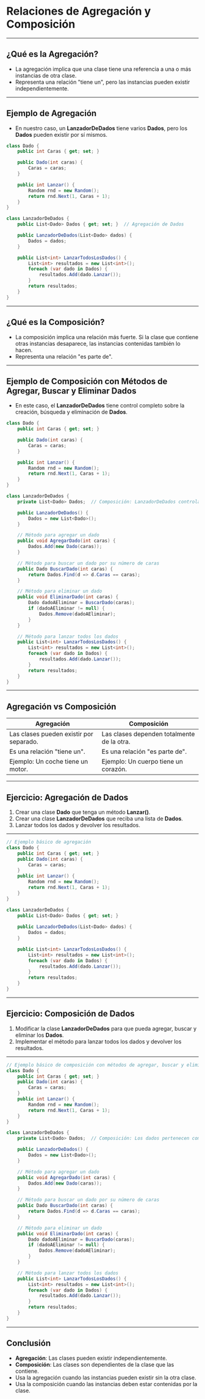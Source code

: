 <!-- Relaciones de Agregación y Composición en C# -->
# Relaciones de Agregación y Composición

---

## ¿Qué es la Agregación?
- La agregación implica que una clase tiene una referencia a una o más instancias de otra clase.
- Representa una relación "tiene un", pero las instancias pueden existir independientemente.

---

## Ejemplo de Agregación
- En nuestro caso, un **LanzadorDeDados** tiene varios **Dados**, pero los **Dados** pueden existir por sí mismos.

```csharp
class Dado {
    public int Caras { get; set; }

    public Dado(int caras) {
        Caras = caras;
    }

    public int Lanzar() {
        Random rnd = new Random();
        return rnd.Next(1, Caras + 1);
    }
}

class LanzadorDeDados {
    public List<Dado> Dados { get; set; }  // Agregación de Dados

    public LanzadorDeDados(List<Dado> dados) {
        Dados = dados;
    }

    public List<int> LanzarTodosLosDados() {
        List<int> resultados = new List<int>();
        foreach (var dado in Dados) {
            resultados.Add(dado.Lanzar());
        }
        return resultados;
    }
}
```

---

## ¿Qué es la Composición?
- La composición implica una relación más fuerte. Si la clase que contiene otras instancias desaparece, las instancias contenidas también lo hacen.
- Representa una relación "es parte de".

---

## Ejemplo de Composición con Métodos de Agregar, Buscar y Eliminar Dados
- En este caso, el **LanzadorDeDados** tiene control completo sobre la creación, búsqueda y eliminación de **Dados**.

```csharp
class Dado {
    public int Caras { get; set; }

    public Dado(int caras) {
        Caras = caras;
    }

    public int Lanzar() {
        Random rnd = new Random();
        return rnd.Next(1, Caras + 1);
    }
}

class LanzadorDeDados {
    private List<Dado> Dados;  // Composición: LanzadorDeDados controla la vida de los dados

    public LanzadorDeDados() {
        Dados = new List<Dado>();
    }

    // Método para agregar un dado
    public void AgregarDado(int caras) {
        Dados.Add(new Dado(caras));
    }

    // Método para buscar un dado por su número de caras
    public Dado BuscarDado(int caras) {
        return Dados.Find(d => d.Caras == caras);
    }

    // Método para eliminar un dado
    public void EliminarDado(int caras) {
        Dado dadoAEliminar = BuscarDado(caras);
        if (dadoAEliminar != null) {
            Dados.Remove(dadoAEliminar);
        }
    }

    // Método para lanzar todos los dados
    public List<int> LanzarTodosLosDados() {
        List<int> resultados = new List<int>();
        foreach (var dado in Dados) {
            resultados.Add(dado.Lanzar());
        }
        return resultados;
    }
}
```

---

## Agregación vs Composición

| **Agregación**                          | **Composición**                          |
|-----------------------------------------|------------------------------------------|
| Las clases pueden existir por separado. | Las clases dependen totalmente de la otra. |
| Es una relación "tiene un".             | Es una relación "es parte de".           |
| Ejemplo: Un coche tiene un motor.       | Ejemplo: Un cuerpo tiene un corazón.     |

---

## Ejercicio: Agregación de Dados
1. Crear una clase **Dado** que tenga un método **Lanzar()**.
2. Crear una clase **LanzadorDeDados** que reciba una lista de **Dados**.
3. Lanzar todos los dados y devolver los resultados.

---

```csharp
// Ejemplo básico de agregación
class Dado {
    public int Caras { get; set; }
    public Dado(int caras) {
        Caras = caras;
    }
    public int Lanzar() {
        Random rnd = new Random();
        return rnd.Next(1, Caras + 1);
    }
}

class LanzadorDeDados {
    public List<Dado> Dados { get; set; }
    
    public LanzadorDeDados(List<Dado> dados) {
        Dados = dados;
    }

    public List<int> LanzarTodosLosDados() {
        List<int> resultados = new List<int>();
        foreach (var dado in Dados) {
            resultados.Add(dado.Lanzar());
        }
        return resultados;
    }
}
```

---

## Ejercicio: Composición de Dados
1. Modificar la clase **LanzadorDeDados** para que pueda agregar, buscar y eliminar los **Dados**.
2. Implementar el método para lanzar todos los dados y devolver los resultados.

---

```csharp
// Ejemplo básico de composición con métodos de agregar, buscar y eliminar dados
class Dado {
    public int Caras { get; set; }
    public Dado(int caras) {
        Caras = caras;
    }
    public int Lanzar() {
        Random rnd = new Random();
        return rnd.Next(1, Caras + 1);
    }
}

class LanzadorDeDados {
    private List<Dado> Dados;  // Composición: Los dados pertenecen completamente al lanzador

    public LanzadorDeDados() {
        Dados = new List<Dado>();
    }

    // Método para agregar un dado
    public void AgregarDado(int caras) {
        Dados.Add(new Dado(caras));
    }

    // Método para buscar un dado por su número de caras
    public Dado BuscarDado(int caras) {
        return Dados.Find(d => d.Caras == caras);
    }

    // Método para eliminar un dado
    public void EliminarDado(int caras) {
        Dado dadoAEliminar = BuscarDado(caras);
        if (dadoAEliminar != null) {
            Dados.Remove(dadoAEliminar);
        }
    }

    // Método para lanzar todos los dados
    public List<int> LanzarTodosLosDados() {
        List<int> resultados = new List<int>();
        foreach (var dado in Dados) {
            resultados.Add(dado.Lanzar());
        }
        return resultados;
    }
}
```

---

## Conclusión
- **Agregación**: Las clases pueden existir independientemente.
- **Composición**: Las clases son dependientes de la clase que las contiene.
- Usa la agregación cuando las instancias pueden existir sin la otra clase.
- Usa la composición cuando las instancias deben estar contenidas por la clase.
